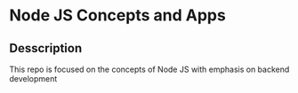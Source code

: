 # Node JS Concepts and Apps

## Desscription
This repo is focused on the concepts of Node JS with emphasis on backend development